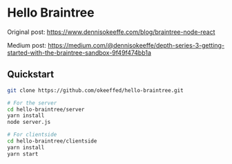 # Hello Braintree

Original post: https://www.dennisokeeffe.com/blog/braintree-node-react

Medium post: https://medium.com/@dennisokeeffe/depth-series-3-getting-started-with-the-braintree-sandbox-9f49f474bb1a

## Quickstart

```bash
git clone https://github.com/okeeffed/hello-braintree.git

# For the server
cd hello-braintree/server
yarn install
node server.js

# For clientside
cd hello-braintree/clientside
yarn install
yarn start
```
